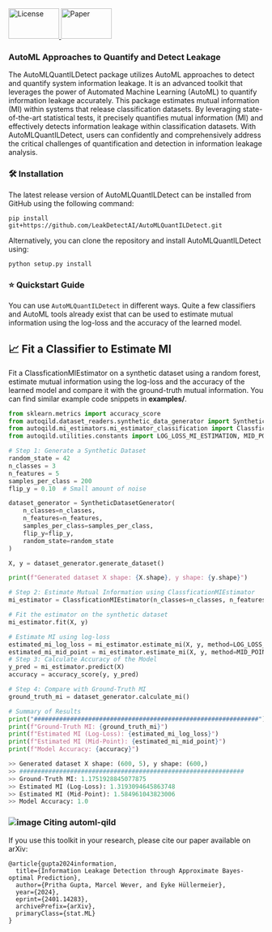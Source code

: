 <a href="https://github.com/LeakDetectAI/AutoMLQuantILDetect/blob/master/LICENSE">
  <img src="https://github.com/LeakDetectAI/automl-qild/blob/main/images/apache.png" alt="License" width="100" height="60">
</a>
<a href="https://arxiv.org/abs/2401.14283">
  <img src="https://github.com/LeakDetectAI/automl-qild/blob/main/images/logo.png" alt="Paper" width="100" height="60">
</a>


### AutoML Approaches to Quantify and Detect Leakage

The AutoMLQuantILDetect package utilizes AutoML approaches to detect and quantify system information leakage. It is an advanced toolkit that leverages the power of Automated Machine Learning (AutoML) to quantify information leakage accurately. This package estimates mutual information (MI) within systems that release classification datasets. By leveraging state-of-the-art statistical tests, it precisely quantifies mutual information (MI) and effectively detects information leakage within classification datasets. With AutoMLQuantILDetect, users can confidently and comprehensively address the critical challenges of quantification and detection in information leakage analysis.

### 🛠️ Installation

The latest release version of AutoMLQuantILDetect can be installed from GitHub using the following command:

```
pip install git+https://github.com/LeakDetectAI/AutoMLQuantILDetect.git
```

Alternatively, you can clone the repository and install AutoMLQuantILDetect using:

```
python setup.py install
```

### ⭐ Quickstart Guide
You can use `AutoMLQuantILDetect` in different ways.
Quite a few classifiers and AutoML tools already exist that can be used to estimate mutual information using the log-loss and the accuracy of the learned model.


## 📈 Fit a Classifier to Estimate MI
Fit a ClassficationMIEstimator on a synthetic dataset using a random forest, estimate mutual information using the log-loss and the accuracy of the learned model and compare it with the ground-truth mutual information.
You can find similar example code snippets in
**examples/**.

```python
from sklearn.metrics import accuracy_score
from autoqild.dataset_readers.synthetic_data_generator import SyntheticDatasetGenerator
from autoqild.mi_estimators.mi_estimator_classification import ClassficationMIEstimator
from autoqild.utilities.constants import LOG_LOSS_MI_ESTIMATION, MID_POINT_MI_ESTIMATION

# Step 1: Generate a Synthetic Dataset
random_state = 42
n_classes = 3
n_features = 5
samples_per_class = 200
flip_y = 0.10  # Small amount of noise

dataset_generator = SyntheticDatasetGenerator(
    n_classes=n_classes,
    n_features=n_features,
    samples_per_class=samples_per_class,
    flip_y=flip_y,
    random_state=random_state
)

X, y = dataset_generator.generate_dataset()

print(f"Generated dataset X shape: {X.shape}, y shape: {y.shape}")

# Step 2: Estimate Mutual Information using ClassficationMIEstimator
mi_estimator = ClassficationMIEstimator(n_classes=n_classes, n_features=n_features, random_state=random_state)

# Fit the estimator on the synthetic dataset
mi_estimator.fit(X, y)

# Estimate MI using log-loss
estimated_mi_log_loss = mi_estimator.estimate_mi(X, y, method=LOG_LOSS_MI_ESTIMATION)
estimated_mi_mid_point = mi_estimator.estimate_mi(X, y, method=MID_POINT_MI_ESTIMATION)
# Step 3: Calculate Accuracy of the Model
y_pred = mi_estimator.predict(X)
accuracy = accuracy_score(y, y_pred)

# Step 4: Compare with Ground-Truth MI
ground_truth_mi = dataset_generator.calculate_mi()

# Summary of Results
print("##############################################################")
print(f"Ground-Truth MI: {ground_truth_mi}")
print(f"Estimated MI (Log-Loss): {estimated_mi_log_loss}")
print(f"Estimated MI (Mid-Point): {estimated_mi_mid_point}")
print(f"Model Accuracy: {accuracy}")

>> Generated dataset X shape: (600, 5), y shape: (600,)
>> ##############################################################
>> Ground-Truth MI: 1.1751928845077875
>> Estimated MI (Log-Loss): 1.3193094645863748
>> Estimated MI (Mid-Point): 1.584961043823006
>> Model Accuracy: 1.0

```

### ![image](https://github.com/user-attachments/assets/86cd39de-cd7a-4b3f-ab88-a8163235a5a2) Citing automl-qild

If you use this toolkit in your research, please cite our paper available on arXiv:

```
@article{gupta2024information,
  title={Information Leakage Detection through Approximate Bayes-optimal Prediction},
  author={Pritha Gupta, Marcel Wever, and Eyke Hüllermeier},
  year={2024},
  eprint={2401.14283},
  archivePrefix={arXiv},
  primaryClass={stat.ML}
}
```


